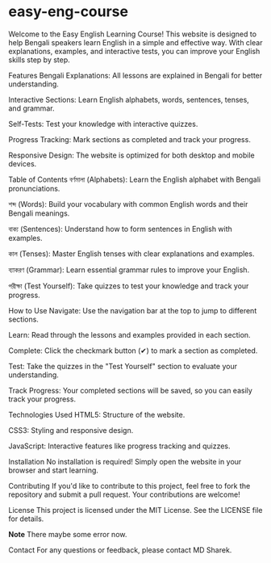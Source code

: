 # easy-eng-course

Welcome to the Easy English Learning Course! This website is designed to help Bengali speakers learn English in a simple and effective way. With clear explanations, examples, and interactive tests, you can improve your English skills step by step.

Features
Bengali Explanations: All lessons are explained in Bengali for better understanding.

Interactive Sections: Learn English alphabets, words, sentences, tenses, and grammar.

Self-Tests: Test your knowledge with interactive quizzes.

Progress Tracking: Mark sections as completed and track your progress.

Responsive Design: The website is optimized for both desktop and mobile devices.

Table of Contents
বর্ণমালা (Alphabets): Learn the English alphabet with Bengali pronunciations.

শব্দ (Words): Build your vocabulary with common English words and their Bengali meanings.

বাক্য (Sentences): Understand how to form sentences in English with examples.

কাল (Tenses): Master English tenses with clear explanations and examples.

ব্যাকরণ (Grammar): Learn essential grammar rules to improve your English.

পরীক্ষা (Test Yourself): Take quizzes to test your knowledge and track your progress.

How to Use
Navigate: Use the navigation bar at the top to jump to different sections.

Learn: Read through the lessons and examples provided in each section.

Complete: Click the checkmark button (✔) to mark a section as completed.

Test: Take the quizzes in the "Test Yourself" section to evaluate your understanding.

Track Progress: Your completed sections will be saved, so you can easily track your progress.

Technologies Used
HTML5: Structure of the website.

CSS3: Styling and responsive design.

JavaScript: Interactive features like progress tracking and quizzes.

Installation
No installation is required! Simply open the website in your browser and start learning.

Contributing
If you'd like to contribute to this project, feel free to fork the repository and submit a pull request. Your contributions are welcome!

License
This project is licensed under the MIT License. See the LICENSE file for details.

**Note** 
There maybe some error now.

Contact
For any questions or feedback, please contact MD Sharek.
